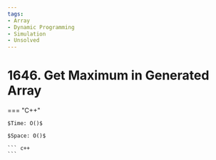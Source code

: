 ```yaml
---
tags:
- Array
- Dynamic Programming
- Simulation
- Unsolved
---
```



# 1646. Get Maximum in Generated Array

=== "C++"

    $Time: O()$

    $Space: O()$

    ``` c++
    ```